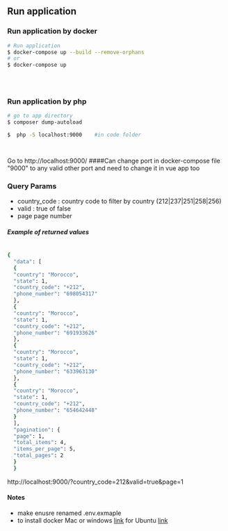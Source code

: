 ## Run application
### Run application by docker
```bash
# Run application
$ docker-compose up --build --remove-orphans 
# or
$ docker-compose up 


 
```
### Run application by php
```bash
# go to app directory
$ composer dump-autoload   

$  php -S localhost:9000    #in code folder

 
```
Go to http://localhost:9000/
####Can change port in docker-compose file  "9000" to any valid other port and need to change it in vue app too


### Query Params
* country_code : country code to filter by country (212|237|251|258|256)
* valid : true of false
* page page number


##### Example of returned values
```bash
 
{
  "data": [
  {
  "country": "Morocco",
  "state": 1,
  "country_code": "+212",
  "phone_number": "698054317"
  },
  {
  "country": "Morocco",
  "state": 1,
  "country_code": "+212",
  "phone_number": "691933626"
  },
  {
  "country": "Morocco",
  "state": 1,
  "country_code": "+212",
  "phone_number": "633963130"
  },
  {
  "country": "Morocco",
  "state": 1,
  "country_code": "+212",
  "phone_number": "654642448"
  }
  ],
  "pagination": {
  "page": 1,
  "total_items": 4,
  "items_per_page": 5,
  "total_pages": 2
  }
  }
  ```

http://localhost:9000/?country_code=212&valid=true&page=1
#### Notes
* make enusre renamed .env.exmaple
* to install docker Mac or windows [link](https://www.docker.com/products/docker-desktop) for Ubuntu [link](https://docs.docker.com/engine/install/ubuntu/)

